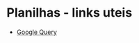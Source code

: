 # Planilhas - links uteis


* [Google Query](https://www.benlcollins.com/spreadsheets/google-sheets-query-sql/) 
